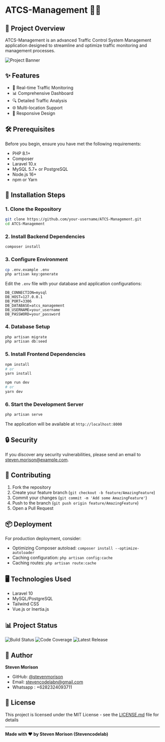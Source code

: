 # ATCS-Management 🚦🌐

## 📝 Project Overview

ATCS-Management is an advanced Traffic Control System Management application designed to streamline and optimize traffic monitoring and management processes.

![Project Banner](https://placeholder.com/800x300)

## ✨ Features

- 🚥 Real-time Traffic Monitoring
- 📊 Comprehensive Dashboard
- 🔍 Detailed Traffic Analysis
- 🌐 Multi-location Support
- 📱 Responsive Design

## 🛠️ Prerequisites

Before you begin, ensure you have met the following requirements:

- PHP 8.1+
- Composer
- Laravel 10.x
- MySQL 5.7+ or PostgreSQL
- Node.js 16+
- npm or Yarn

## 🚀 Installation Steps

### 1. Clone the Repository

```bash
git clone https://github.com/your-username/ATCS-Management.git
cd ATCS-Management
```

### 2. Install Backend Dependencies

```bash
composer install
```

### 3. Configure Environment

```bash
cp .env.example .env
php artisan key:generate
```

Edit the `.env` file with your database and application configurations:

```env
DB_CONNECTION=mysql
DB_HOST=127.0.0.1
DB_PORT=3306
DB_DATABASE=atcs_management
DB_USERNAME=your_username
DB_PASSWORD=your_password
```

### 4. Database Setup

```bash
php artisan migrate
php artisan db:seed
```

### 5. Install Frontend Dependencies

```bash
npm install
# or
yarn install

npm run dev
# or
yarn dev
```

### 6. Start the Development Server

```bash
php artisan serve
```

The application will be available at `http://localhost:8000`

## 🔒 Security

If you discover any security vulnerabilities, please send an email to steven.morison@example.com.

## 🤝 Contributing

1. Fork the repository
2. Create your feature branch (`git checkout -b feature/AmazingFeature`)
3. Commit your changes (`git commit -m 'Add some AmazingFeature'`)
4. Push to the branch (`git push origin feature/AmazingFeature`)
5. Open a Pull Request

## 📦 Deployment

For production deployment, consider:
- Optimizing Composer autoload: `composer install --optimize-autoloader`
- Caching configuration: `php artisan config:cache`
- Caching routes: `php artisan route:cache`

## 🖥️ Technologies Used

- Laravel 10
- MySQL/PostgreSQL
- Tailwind CSS
- Vue.js or Inertia.js 

## 📊 Project Status

![Build Status](https://img.shields.io/github/actions/workflow/status/your-username/ATCS-Management/laravel.yml)
![Code Coverage](https://img.shields.io/codecov/c/github/your-username/ATCS-Management)
![Latest Release](https://img.shields.io/github/v/release/your-username/ATCS-Management)

## 👥 Author

**Steven Morison**
- GitHub: [@stevenmorison](https://stevencodelab.github.io)
- Email: stevencodelabn@gmail.com
- Whatsapp : +6282324093711

## 📄 License

This project is licensed under the MIT License - see the [LICENSE.md](LICENSE.md) file for details

---

**Made with ❤️ by Steven Morison (Stevencodelab)**
